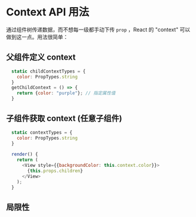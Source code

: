 # Context API 用法

通过组件树传递数据，而不想每一级都手动下传 `prop` ，React 的 "context" 可以做到这一点。用法很简单：

## 父组件定义 context 
```js
  static childContextTypes = {
    color: PropTypes.string
  }
  getChildContext = () => {
    return {color: "purple"}; // 指定属性值
  }
```

## 子组件获取 context (任意子组件)
```js
  static contextTypes = {
    color: PropTypes.string
  }
  
  render() {
    return (
      <View style={{backgroundColor: this.context.color}}>
        {this.props.children}
      </View>
    );
  }
```

## 局限性
